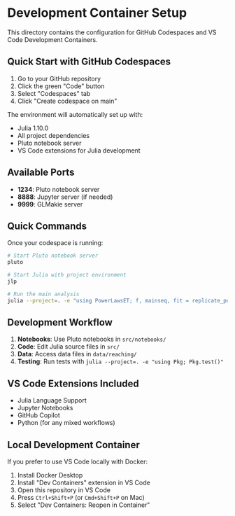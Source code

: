 # Development Container Setup

This directory contains the configuration for GitHub Codespaces and VS Code Development Containers.

## Quick Start with GitHub Codespaces

1. Go to your GitHub repository
2. Click the green "Code" button
3. Select "Codespaces" tab
4. Click "Create codespace on main"

The environment will automatically set up with:
- Julia 1.10.0
- All project dependencies
- Pluto notebook server
- VS Code extensions for Julia development

## Available Ports

- **1234**: Pluto notebook server
- **8888**: Jupyter server (if needed)
- **9999**: GLMakie server

## Quick Commands

Once your codespace is running:

```bash
# Start Pluto notebook server
pluto

# Start Julia with project environment
jlp

# Run the main analysis
julia --project=. -e "using PowerLawsET; f, mainseq, fit = replicate_pub_whk_sim()"
```

## Development Workflow

1. **Notebooks**: Use Pluto notebooks in `src/notebooks/`
2. **Code**: Edit Julia source files in `src/`
3. **Data**: Access data files in `data/reaching/`
4. **Testing**: Run tests with `julia --project=. -e "using Pkg; Pkg.test()"`

## VS Code Extensions Included

- Julia Language Support
- Jupyter Notebooks
- GitHub Copilot
- Python (for any mixed workflows)

## Local Development Container

If you prefer to use VS Code locally with Docker:

1. Install Docker Desktop
2. Install "Dev Containers" extension in VS Code
3. Open this repository in VS Code
4. Press `Ctrl+Shift+P` (or `Cmd+Shift+P` on Mac)
5. Select "Dev Containers: Reopen in Container"